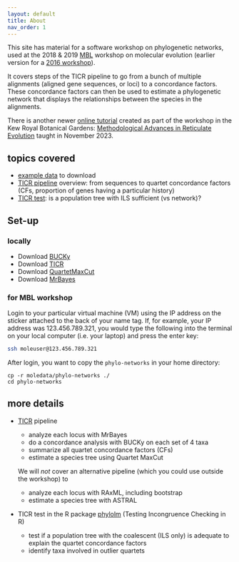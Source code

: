 ```yaml
---
layout: default
title: About
nav_order: 1
---
```


This site has material for a software workshop on
phylogenetic networks,
used at the 2018 & 2019 [MBL](https://molevol.mbl.edu/index.php/Main_Page)
workshop on molecular evolution (earlier version for a [2016 workshop](http://tandy.cs.illinois.edu/symposium-2016.html)).
<!-- also at the 2019 [Midwest](https://phylosdd.github.io/MidwestPhylo2019/) Phylogenetics Workshop -->
It covers steps of the TICR pipeline to go from a bunch of multiple alignments
(aligned gene sequences, or loci) to a concordance factors. These concordance factors can then be used to estimate
 a phylogenetic network that displays the relationships between the species in the alignments.

There is another newer [online tutorial](https://solislemuslab.github.io/snaq-tutorial/) created as part of the workshop in the Kew Royal Botanical Gardens: [Methodological Advances in Reticulate Evolution](https://gtiley.github.io/RBG-Networks/about/) taught in November 2023.

## topics covered

<!-- - [requirements](https://github.com/JuliaPhylo/v0.16PhyloNetworks-wiki-tutorial/wiki/Workshop-Requirements) -->
- [example data](https://github.com/JuliaPhylo/v0.16PhyloNetworks-wiki-tutorial/wiki/Example-Data)
  to download
- [TICR pipeline](https://github.com/JuliaPhylo/v0.16PhyloNetworks-wiki-tutorial/wiki/TICR-from-alignments-to-quartet-concordance-factors)
  overview:
  from sequences to quartet concordance factors
  (CFs, proportion of genes having a particular history)
- [TICR test](https://github.com/JuliaPhylo/v0.16PhyloNetworks-wiki-tutorial/wiki/TICR-test-tree-versus-network):
  is a population tree with ILS sufficient (vs network)?

## Set-up

### locally

- Download [BUCKy](http://pages.stat.wisc.edu/~ane/bucky/index.html)
- Download [TICR](https://github.com/nstenz/TICR)
- Download [QuartetMaxCut](http://research.haifa.ac.il/%7Essagi/software/QMCN.tar.gz)
- Download [MrBayes](http://nbisweden.github.io/MrBayes/)

### for MBL workshop

Login to your particular virtual machine (VM) using the IP address on the sticker attached to the back of your name tag. If, for example, your IP address was 123.456.789.321, you would type the following into the terminal on your local computer (i.e. your laptop) and press the enter key:

```bash
ssh moleuser@123.456.789.321
```

After login, you want to copy the `phylo-networks` in your home directory:

```
cp -r moledata/phylo-networks ./
cd phylo-networks
```

## more details

- [TICR](https://github.com/nstenz/TICR) pipeline

    - analyze each locus with MrBayes
    - do a concordance analysis with BUCKy on each set of 4 taxa
    - summarize all quartet concordance factors (CFs)
    - estimate a species tree using Quartet MaxCut

    We will *not* cover an alternative pipeline
    (which you could use outside the workshop) to

    - analyze each locus with RAxML, including bootstrap
    - estimate a species tree with ASTRAL


- TICR test in the R package [phylolm](https://github.com/lamho86/phylolm)
  (Testing Incongruence Checking in R)

   - test if a population tree with the coalescent (ILS only) is adequate
     to explain the quartet concordance factors
   - identify taxa involved in outlier quartets
